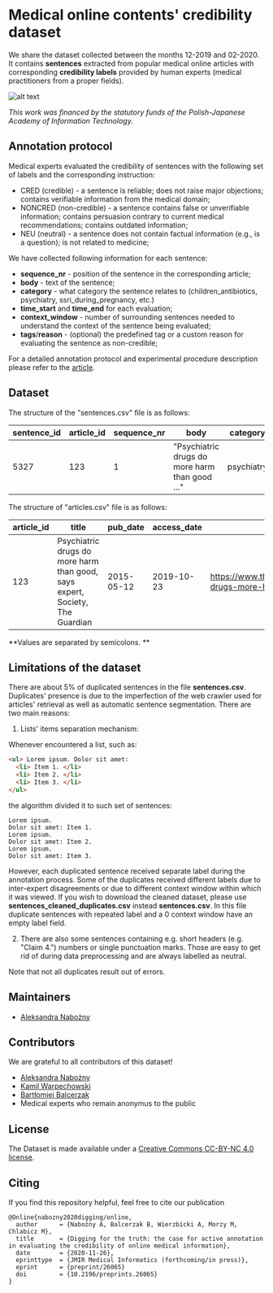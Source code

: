 # Medical online contents' credibility dataset
We share the dataset collected between the months 12-2019 and 02-2020. It contains **sentences** extracted from popular medical online articles with corresponding **credibility labels** provided by human experts (medical practitioners from a proper fields).

![alt text](https://www.zeitbasierte-gestaltung.de/wp-content/uploads/2017/09/logo-polish-japanese-academy-of-information-technology@2x.png "Logo PJAIT")

*This work was financed by the statutory funds of the Polish-Japanese Academy of Information Technology.*

## Annotation protocol
Medical experts evaluated the credibility of sentences with the following set of labels and the corresponding instruction: 

* CRED (credible) - a sentence is reliable; does not raise major objections; contains verifiable information from the medical domain; 
* NONCRED (non-credible) - a sentence contains false or unverifiable information; contains persuasion contrary to current medical recommendations; contains outdated information; 
* NEU (neutral) - a sentence does not contain factual information (e.g., is a question); is not related to medicine; 

We have collected following information for each sentence: 

* **sequence_nr** - position of the sentence in the corresponding article;
* **body** - text of the sentence;
* **category** - what category the sentence relates to (children_antibiotics, psychiatry, ssri_during_pregnancy, etc.)
* **time_start** and **time_end** for each evaluation; 
* **context_window** - number of surrounding sentences needed to understand the context of the sentence being evaluated; 
* **tags**/**reason** - (optional) the predefined tag or a custom reason for evaluating the sentence as non-credible; 

For a detailed annotation protocol and experimental procedure description please refer to the [article](https://preprints.jmir.org/preprint/26065).

## Dataset

The structure of the "sentences.csv" file is as follows:

sentence_id | article_id | sequence_nr | body | category | label | keywords | time_start | time_end | context_window | tags | reason
--- | --- | --- | --- | --- | --- | --- | --- | --- | --- | --- | ---
5327 | 123 | 1 | "Psychiatric drugs do more harm than good ..." | psychiatry | NONCRED | "drug, gøtzsche, psychiatric, dementia, antipsychotic" | 2019-12-19 16:06:56.694 | 2019-12-19 16:12:11.418 | 0 | is anecdote

The structure of "articles.csv" file is as follows:

article_id | title | pub_date | access_date | url | keywords
--- | --- | --- | --- | --- | ---
123 | Psychiatric drugs do more harm than good, says expert, Society, The Guardian | 2015-05-12 | 2019-10-23 | https://www.theguardian.com/society/2015/may/12/psychiatric-drugs-more-harm-than-good-expert | drug, gøtzsche, psychiatric, dementia, antipsychotic

**Values are separated by semicolons.
**
## Limitations of the dataset

There are about 5% of duplicated sentences in the file **sentences.csv**. Duplicates' presence is due to the imperfection of the web crawler used for articles' retrieval as well as automatic sentence segmentation. There are two main reasons:
1. Lists' items separation mechanism:

Whenever encountered a list, such as:
```html
<ul> Lorem ipsum. Dolor sit amet:
  <li> Item 1. </li>
  <li> Item 2. </li>
  <li> Item 3. </li>
</ul>
```
the algorithm divided it to such set of sentences:
```
Lorem ipsum.
Dolor sit amet: Item 1.
Lorem ipsum.
Dolor sit amet: Item 2.
Lorem ipsum.
Dolor sit amet: Item 3.
```

However, each duplicated sentence received separate label during the annotation process. Some of the duplicates received different labels due to inter-expert disagreements or due to different context window within which it was viewed. If you wish to download the cleaned dataset, please use **sentences_cleaned_duplicates.csv** instead **sentences.csv**. In this file duplicate sentences with repeated label and a 0 context window have an empty label field.

2. There are also some sentences containing e.g. short headers (e.g. "Claim 4.") numbers or single punctuation marks. Those are easy to get rid of during data preprocessing and are always labelled as neutral.

Note that not all duplicates result out of errors.


## Maintainers
* [Aleksandra Nabożny](https://github.com/alenabozny "aleksandra.nabozny@pja.edu.pl")

## Contributors
We are grateful to all contributors of this dataset!
* [Aleksandra Nabożny](https://github.com/alenabozny "aleksandra.nabozny@pja.edu.pl")
* [Kamil Warpechowski](https://github.com/kwarpechowski "kwarpech@pja.edu.pl")
* [Bartłomiej Balcerzak](https://github.com/alenabozny/medical_credibility_corpus "b.balcerzak@pjwstk.edu.pl")
* Medical experts who remain anonymus to the public

## License
The Dataset is made available under a [Creative Commons CC-BY-NC 4.0 license](https://creativecommons.org/licenses/by-nc/4.0/legalcode).

## Citing
If you find this repository helpful, feel free to cite our publication 

```
@Online{nabozny2020digging/online,
  author      = {Nabożny A, Balcerzak B, Wierzbicki A, Morzy M, Chlabicz M},
  title       = {Digging for the truth: the case for active annotation in evaluating the credibility of online medical information},
  date        = {2020-11-26},
  eprinttype  = {JMIR Medical Informatics (forthcoming/in press)},
  eprint      = {preprint/26065}
  doi         = {10.2196/preprints.26065}
}
```
